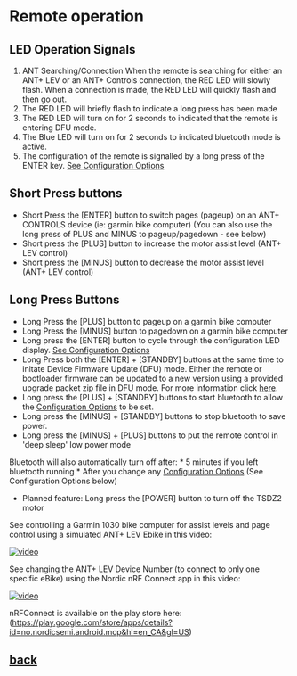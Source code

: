 # Remote operation
LED Operation Signals
------
1. ANT Searching/Connection
   When the remote is searching for either an ANT+ LEV or an ANT+ Controls connection, the RED LED will slowly flash. When a connection is made, the RED LED will quickly flash and then go out.
2. The RED LED will briefly flash to indicate a    long press has been made
3. The RED LED will turn on for 2 seconds to indicated that the remote is entering DFU mode.
4. The Blue LED will turn on for 2 seconds to indicated bluetooth mode is active.
5. The configuration of the remote is signalled by a long press of the ENTER key. [See Configuration Options](configuration.md)


Short Press buttons
----
* Short Press the [ENTER] button to switch pages (pageup) on an ANT+ CONTROLS device (ie: garmin bike computer) 
  (You can also use the long press of PLUS and MINUS to pageup/pagedown - see below)
* Short press the [PLUS] button to increase the motor assist level (ANT+ LEV control)
* Short press the [MINUS] button to decrease the motor assist level (ANT+ LEV control)
  
Long Press Buttons
-----

* Long Press the [PLUS] button to pageup on a garmin bike computer
* Long Press the [MINUS] button to pagedown on a garmin bike computer
* Long press the [ENTER] button to cycle through the configuration LED display.     [See Configuration Options](configuration.md)
* Long Press both the [ENTER] + [STANDBY] buttons at the same time to initate Device Firmware Update (DFU) mode.  Either the remote or bootloader firmware can be updated to a new version using a provided upgrade packet zip file in DFU mode. For more information click [here](dfu.md).
* Long press the [PLUS] + [STANDBY] buttons to start bluetooth to allow the [Configuration Options](configuration.md)  to be set. 
* Long press the [MINUS] + [STANDBY] buttons to stop bluetooth to save power. 
* Long press the [MINUS] + [PLUS] buttons to put the remote control in 'deep sleep' low power mode

Bluetooth will also automatically turn off after:
    * 5 minutes if you left bluetooth running
    * After you change any [Configuration Options](configuration.md) 
      (See Configuration Options below)
  * Planned feature: Long press the [POWER] button to turn off the TSDZ2 motor

See controlling a Garmin 1030 bike computer for assist levels and page control using a simulated ANT+ LEV Ebike in this video:

[![video](https://img.youtube.com/vi/s7URIMVzcwc/hqdefault.jpg)](https://www.youtube.com/watch?v=s7URIMVzcwc)

See changing the ANT+ LEV Device Number (to connect to only one specific eBike) using the Nordic nRF Connect app in this video:

[![video](https://img.youtube.com/vi/_ALauuDxZuQ/hqdefault.jpg)](https://youtu.be/_ALauuDxZuQ) 

nRFConnect is available on the play store here:
(https://play.google.com/store/apps/details?id=no.nordicsemi.android.mcp&hl=en_CA&gl=US)

## [back](../README.md)